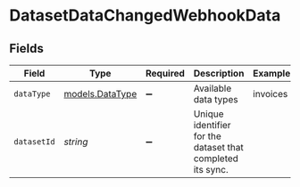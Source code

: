 # DatasetDataChangedWebhookData


## Fields

| Field                                                      | Type                                                       | Required                                                   | Description                                                | Example                                                    |
| ---------------------------------------------------------- | ---------------------------------------------------------- | ---------------------------------------------------------- | ---------------------------------------------------------- | ---------------------------------------------------------- |
| `dataType`                                                 | [models.DataType](../models/datatype.md)                   | :heavy_minus_sign:                                         | Available data types                                       | invoices                                                   |
| `datasetId`                                                | *string*                                                   | :heavy_minus_sign:                                         | Unique identifier for the dataset that completed its sync. |                                                            |